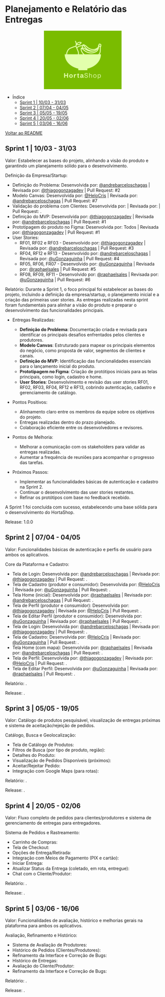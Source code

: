 # Planejamento e Relatório das Entregas

<div align="center">
  <img src="/images/logo/hortaShop.png" alt="logo" style="height: 5cm;">
</div>

- Índice
  - [Sprint 1 | 10/03 - 31/03](#sprint-1--1003---3103)
  - [Sprint 2 | 07/04 - 04/05](#sprint-2--0704---0405)
  - [Sprint 3 | 05/05 - 19/05](#sprint-3--0505---1905)
  - [Sprint 4 | 20/05 - 02/06](#sprint-4--2005---0206)
  - [Sprint 5 | 03/06 - 16/06](#sprint-5--0306---1606)

[Voltar ao README](https://github.com/HortaShop-PS)

## Sprint 1 | 10/03 - 31/03

Valor: Estabelecer as bases do projeto, alinhando a visão do produto e garantindo um planejamento sólido para o desenvolvimento.

Definição da Empresa/Startup:

- Definição do Problema: Desenvolvida por: [@andrebarceloschagas](https://github.com/andrebarceloschagas) | Revisada por: [@thiagogonzagadev](https://github.com/thiagogonzagadev) | Pull Request: #2
- Modelo Canvas: Desenvolvida por: [@HeloCris](https://github.com/HeloCris) | Revisada por: [@andrebarceloschagas](https://github.com/andrebarceloschagas) | Pull Request: #7
- Validação do problema com Clientes: Desenvolvida por: | Revisada por: | Pull Request: .
- Definição do MVP: Desenvolvida por: [@thiagogonzagadev](https://github.com/thiagogonzagadev) | Revisada por: [@andrebarceloschagas](https://github.com/andrebarceloschagas) | Pull Request: #1
- Prototipagem do produto no Figma: Desenvolvida por: Todos | Revisada por: [@thiagogonzagadev](https://github.com/thiagogonzagadev) | Pull Request: #1
- User Stories:
  - RF01, RF02 e RF03 - Desenvolvido por: [@thiagogonzagadev](https://github.com/thiagogonzagadev) | Revisada por: [@andrebarceloschagas](https://github.com/andrebarceloschagas) | Pull Request: #3
  - RF04, RF12 e RF13 - Desenvolvido por: [@andrebarceloschagas](https://github.com/andrebarceloschagas) | Revisada por: [@uGonzaguinha](https://github.com/uGonzaguinha) | Pull Request: #4
  - RF05, RF06, FR07 - Desenvolvido por: [@uGonzaguinha](https://github.com/uGonzaguinha) | Revisada por: [@raphaelsales](https://github.com/raphaelsales) | Pull Request: #5
  - RF08, RF09, RF11 - Desenvolvido por: [@raphaelsales](https://github.com/raphaelsales) | Revisada por: [@uGonzaguinha](https://github.com/uGonzaguinha) | Pull Request: #6

Relatório: Durante a Sprint 1, o foco principal foi estabelecer as bases do projeto, incluindo a definição da empresa/startup, o planejamento inicial e a criação das primeiras user stories. As entregas realizadas nesta sprint foram fundamentais para alinhar a visão do produto e preparar o desenvolvimento das funcionalidades principais.

- Entregas Realizadas:
  - **Definição do Problema**: Documentação criada e revisada para identificar os principais desafios enfrentados pelos clientes e produtores.
  - **Modelo Canvas**: Estruturado para mapear os principais elementos do negócio, como proposta de valor, segmentos de clientes e canais.
  - **Definição do MVP**: Identificação das funcionalidades essenciais para o lançamento inicial do produto.
  - **Prototipagem no Figma**: Criação de protótipos iniciais para as telas principais, como login, cadastro e home.
  - **User Stories**: Desenvolvimento e revisão das user stories RF01, RF02, RF03, RF04, RF12 e RF13, cobrindo autenticação, cadastro e gerenciamento de catálogo.

- Pontos Positivos:
  - Alinhamento claro entre os membros da equipe sobre os objetivos do projeto.
  - Entregas realizadas dentro do prazo planejado.
  - Colaboração eficiente entre os desenvolvedores e revisores.

- Pontos de Melhoria:
  - Melhorar a comunicação com os stakeholders para validar as entregas realizadas.
  - Aumentar a frequência de reuniões para acompanhar o progresso das tarefas.

- Próximos Passos:
  - Implementar as funcionalidades básicas de autenticação e cadastro na Sprint 2.
  - Continuar o desenvolvimento das user stories restantes.
  - Refinar os protótipos com base no feedback recebido.

A Sprint 1 foi concluída com sucesso, estabelecendo uma base sólida para o desenvolvimento do HortaShop.

Release: 1.0.0

## Sprint 2 | 07/04 - 04/05

Valor: Funcionalidades básicas de autenticação e perfis de usuário para ambos os aplicativos.

Core da Plataforma e Cadastro:

- Tela de Login: Desenvolvida por: [@andrebarceloschagas](https://github.com/andrebarceloschagas) | Revisada por: [@thiagogonzagadev](https://github.com/thiagogonzagadev) | Pull Request: .
- Tela de Cadastro (produtor e consumidor): Desenvolvida por: [@HeloCris](https://github.com/HeloCris) | Revisada por: [@uGonzaguinha](https://github.com/uGonzaguinha) | Pull Request: .
- Tela Home (inicial): Desenvolvida por: [@raphaelsales](https://github.com/raphaelsales) | Revisada por: [@andrebarceloschagas](https://github.com/andrebarceloschagas) | Pull Request: .
- Tela de Perfil (produtor e consumidor): Desenvolvida por: [@thiagogonzagadev](https://github.com/thiagogonzagadev) | Revisada por: [@HeloCris](https://github.com/HeloCris) | Pull Request: .
- Tela de Editar Perfil (produtor e consumidor): Desenvolvida por: [@uGonzaguinha](https://github.com/uGonzaguinha) | Revisada por: [@raphaelsales](https://github.com/raphaelsales) | Pull Request: .
- Tela de Login: Desenvolvida por: [@andrebarceloschagas](https://github.com/andrebarceloschagas) | Revisada por: [@thiagogonzagadev](https://github.com/thiagogonzagadev) | Pull Request: .
- Tela de Cadastro: Desenvolvida por: [@HeloCris](https://github.com/HeloCris) | Revisada por: [@uGonzaguinha](https://github.com/uGonzaguinha) | Pull Request: .
- Tela Home (com mapa): Desenvolvida por: [@raphaelsales](https://github.com/raphaelsales) | Revisada por: [@andrebarceloschagas](https://github.com/andrebarceloschagas) | Pull Request: .
- Tela de Perfil: Desenvolvida por: [@thiagogonzagadev](https://github.com/thiagogonzagadev) | Revisada por: [@HeloCris](https://github.com/HeloCris) | Pull Request: .
- Tela de Editar Perfil: Desenvolvida por: [@uGonzaguinha](https://github.com/uGonzaguinha) | Revisada por: [@raphaelsales](https://github.com/raphaelsales) | Pull Request: .

Relatório: .

Release: .

## Sprint 3 | 05/05 - 19/05

Valor: Catálogo de produtos pesquisável, visualização de entregas próximas e sistema de aceitação/rejeição de pedidos.

Catálogo, Busca e Geolocalização:

- Tela de Catálogo de Produtos:
- Filtros de Busca (por tipo de produto, região):
- Detalhes do Produto:
- Visualização de Pedidos Disponíveis (próximos):
- Aceitar/Rejeitar Pedido:
- Integração com Google Maps (para rotas):

Relatório: .

Release: .

## Sprint 4 | 20/05 - 02/06

Valor: Fluxo completo de pedidos para clientes/produtores e sistema de gerenciamento de entregas para entregadores.

Sistema de Pedidos e Rastreamento:

- Carrinho de Compras:
- Tela de Checkout:
- Opções de Entrega/Retirada:
- Integração com Meios de Pagamento (PIX e cartão):
- Iniciar Entrega:
- Atualizar Status da Entrega (coletado, em rota, entregue):
- Chat com o Cliente/Produtor:

Relatório: .

Release: .

## Sprint 5 | 03/06 - 16/06

Valor: Funcionalidades de avaliação, histórico e melhorias gerais na plataforma para ambos os aplicativos.

Avaliação, Refinamento e Histórico:

- Sistema de Avaliação de Produtores:
- Histórico de Pedidos (Clientes/Produtores):
- Refinamento da Interface e Correção de Bugs:
- Histórico de Entregas:
- Avaliação do Cliente/Produtor:
- Refinamento da Interface e Correção de Bugs:

Relatório: .

Release: .

